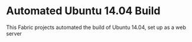 Automated Ubuntu 14.04 Build
============================

This Fabric projects automated the build of Ubuntu 14.04, set up as a web server